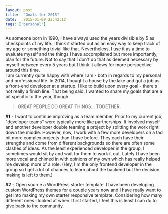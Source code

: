```yaml
---
layout: post
title:  "Goals for 2015"
date:   2015-01-09 22:42:12
tags: ['personal']
---
```


As someone born in 1990, I have always used the years divisible by 5 as checkpoints of my life. I think it started out as an easy way to keep track of my age or something trivial like that. Nevertheless, I use it as a time to evaluate myself and the things I have accomplished but more importantly, plan for the future. Not to say that I don't do that as deemed necessary by myself between every 5 years but I think it allows for more perspective around this time.<br />
I am currently quite happy with where I am - both in regards to my personal and professional life. In 2014, I bought a house by the lake and got a job as a front-end developer at a startup. I like to build upon every goal - there's not really a finish line. That being said, I wanted to share my goals that are a bit specific to the year, though. <br />
<blockquote>
GREAT PEOPLE DO GREAT THINGS… TOGETHER.</blockquote>
<strong>#1</strong> - I want to continue improving as a team member. Prior to my current job, "developer teams" were typically more like partnerships. It involved myself and another developer double teaming a project by splitting the work right down the middle. However, now, I work with a few more developers on a tad bit more complex projects than I have before. They each have their strengths and come from different backgrounds so there are often some clashes of ideas. As the least experienced developer in the group, I sometimes would sit by and wait for them to work it out. Lately I have been more vocal and chimed in with opinions of my own which has really helped me develop more of a role. (Hey, I'm the only frontend developer in the group so I get a lot of chances to learn about the backend but the decision making is left to them.)<br />

<strong>#2</strong> - Open source a WordPress starter template. I have been developing custom WordPress themes for a couple years now and I have really want to get into making my own starter responsive template. Considering how many different ones I looked at when I first started, I feel this is least I can do to give back to the community.
